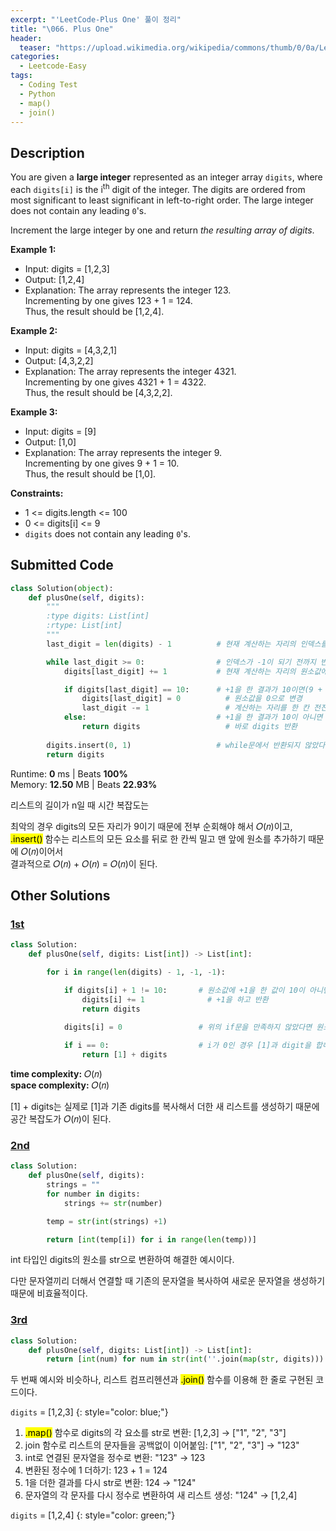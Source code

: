 ```yaml
---
excerpt: "'LeetCode-Plus One' 풀이 정리"
title: "\066. Plus One"
header:
  teaser: "https://upload.wikimedia.org/wikipedia/commons/thumb/0/0a/LeetCode_Logo_black_with_text.svg/458px-LeetCode_Logo_black_with_text.svg.png"
categories:
  - Leetcode-Easy
tags:
  - Coding Test
  - Python
  - map()
  - join()
---
```


## <i class="fa-solid fa-file-lines"></i> Description

You are given a **large integer** represented as an integer array `digits`, where each `digits[i]` is the i<sup>th</sup> digit of the integer. The digits are ordered from most significant to least significant in left-to-right order. The large integer does not contain any leading `0`'s.

Increment the large integer by one and return *the resulting array of digits*.   

**Example 1:**

- Input: digits = [1,2,3]
- Output: [1,2,4]
- Explanation: The array represents the integer 123.    
Incrementing by one gives 123 + 1 = 124.   
Thus, the result should be [1,2,4].   

**Example 2:**

- Input: digits = [4,3,2,1]
- Output: [4,3,2,2]
- Explanation: The array represents the integer 4321.   
Incrementing by one gives 4321 + 1 = 4322.   
Thus, the result should be [4,3,2,2].

**Example 3:**

- Input: digits = [9]
- Output: [1,0]
- Explanation: The array represents the integer 9.   
Incrementing by one gives 9 + 1 = 10.   
Thus, the result should be [1,0].

**Constraints:**

- 1 <= digits.length <= 100
- 0 <= digits[i] <= 9
- `digits` does not contain any leading `0`'s.


## <i class="fa-solid fa-cloud-arrow-up"></i> Submitted Code

```python
class Solution(object):
    def plusOne(self, digits):
        """
        :type digits: List[int]
        :rtype: List[int]
        """
        last_digit = len(digits) - 1          # 현재 계산하는 자리의 인덱스를 가리키는 포인터

        while last_digit >= 0:                # 인덱스가 -1이 되기 전까지 반복
            digits[last_digit] += 1           # 현재 계산하는 자리의 원소값에 +1

            if digits[last_digit] == 10:      # +1을 한 결과가 10이면(9 + 1 = 10)
                digits[last_digit] = 0          # 원소값을 0으로 변경
                last_digit -= 1                 # 계산하는 자리를 한 칸 전진
            else:                             # +1을 한 결과가 10이 아니면
                return digits                   # 바로 digits 반환
        
        digits.insert(0, 1)                   # while문에서 반환되지 않았다면 맨 앞에 1을 추가 후 반환
        return digits
```
<i class="fa-solid fa-clock"></i> Runtime: **0** ms \| Beats **100%**    
<i class="fa-solid fa-memory"></i> Memory: **12.50** MB \| Beats **22.93%**   

리스트의 길이가 n일 때 시간 복잡도는

최악의 경우 digits의 모든 자리가 9이기 때문에 전부 순회해야 해서 𝑂(𝑛)이고,   
<mark>.insert()</mark> 함수는 리스트의 모든 요소를 뒤로 한 칸씩 밀고 맨 앞에 원소를 추가하기 때문에 𝑂(𝑛)이어서   
결과적으로 𝑂(𝑛) + 𝑂(𝑛) = 𝑂(𝑛)이 된다.

## <i class="fa-solid fa-flask"></i> Other Solutions

### <a href="https://leetcode.com/problems/plus-one/solutions/5564037/video-iterate-through-the-array-from-the-7h3q/" target="_blank">1st</a>

```python
class Solution:
    def plusOne(self, digits: List[int]) -> List[int]:

        for i in range(len(digits) - 1, -1, -1):

            if digits[i] + 1 != 10:       # 원소값에 +1을 한 값이 10이 아니면
                digits[i] += 1              # +1을 하고 반환
                return digits
            
            digits[i] = 0                 # 위의 if문을 만족하지 않았다면 원소값을 0으로 변경

            if i == 0:                    # i가 0인 경우 [1]과 digit을 합해서 반환
                return [1] + digits
```
<i class="fa-solid fa-clock"></i> **time complexity:** 𝑂(𝑛)    
<i class="fa-solid fa-memory"></i> **space complexity:** 𝑂(𝑛)   

[1] + digits는 실제로 [1]과 기존 digits를 복사해서 더한 새 리스트를 생성하기 때문에 공간 복잡도가 𝑂(𝑛)이 된다.

### <a href="https://leetcode.com/problems/plus-one/solutions/3129110/simplest-python-approach-beats-99-5/" target="_blank">2nd</a>

```python
class Solution:
    def plusOne(self, digits):
        strings = ""
        for number in digits:
            strings += str(number)

        temp = str(int(strings) +1)

        return [int(temp[i]) for i in range(len(temp))]
```
int 타입인 digits의 원소를 str으로 변환하여 해결한 예시이다.

다만 문자열끼리 더해서 연결할 때 기존의 문자열을 복사하여 새로운 문자열을 생성하기 때문에 비효율적이다.

### <a href="https://leetcode.com/problems/plus-one/solutions/6200325/elegant-one-line-python3-solution-beats-244xr/" target="_blank">3rd</a>

```python
class Solution:
    def plusOne(self, digits: List[int]) -> List[int]:
        return [int(num) for num in str(int(''.join(map(str, digits))) + 1)]
```

두 번째 예시와 비슷하나, 리스트 컴프리헨션과 <mark>.join()</mark> 함수를 이용해 한 줄로 구현된 코드이다.

`digits` = [1,2,3]
{: style="color: blue;"}

1. <mark>.map()</mark> 함수로 digits의 각 요소를 str로 변환: [1,2,3] → ["1", "2", "3"]
2. join 함수로 리스트의 문자들을 공백없이 이어붙임: ["1", "2", "3"] → "123"
3. int로 연결된 문자열을 정수로 변환: "123" → 123
4. 변환된 정수에 1 더하기: 123 + 1 = 124
5. 1을 더한 결과를 다시 str로 변환: 124 → "124"
6. 문자열의 각 문자를 다시 정수로 변환하여 새 리스트 생성: "124" → [1,2,4]

`digits` = [1,2,4]
{: style="color: green;"}